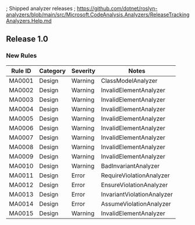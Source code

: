 ﻿; Shipped analyzer releases
; https://github.com/dotnet/roslyn-analyzers/blob/main/src/Microsoft.CodeAnalysis.Analyzers/ReleaseTrackingAnalyzers.Help.md

## Release 1.0

### New Rules

Rule ID | Category | Severity | Notes
--------|----------|----------|--------------------
MA0001  | Design   | Warning  | ClassModelAnalyzer
MA0002  | Design   | Warning  | InvalidElementAnalyzer
MA0003  | Design   | Warning  | InvalidElementAnalyzer
MA0004  | Design   | Warning  | InvalidElementAnalyzer
MA0005  | Design   | Warning  | InvalidElementAnalyzer
MA0006  | Design   | Warning  | InvalidElementAnalyzer
MA0007  | Design   | Warning  | InvalidElementAnalyzer
MA0008  | Design   | Warning  | InvalidElementAnalyzer
MA0009  | Design   | Warning  | InvalidElementAnalyzer
MA0010  | Design   | Warning  | BadInvariantAnalyzer
MA0011  | Design   | Error    | RequireViolationAnalyzer
MA0012  | Design   | Error    | EnsureViolationAnalyzer
MA0013  | Design   | Error    | InvariantViolationAnalyzer
MA0014  | Design   | Error    | AssumeViolationAnalyzer
MA0015  | Design   | Warning  | InvalidElementAnalyzer
